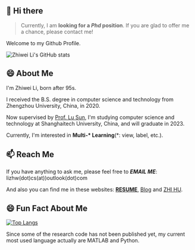 ## 👋 Hi there

> Currently, I am **looking for a _Phd_ position**.
> If you are glad to offer me a chance, please contact me!

Welcome to my Github Profile.

![Zhiwei Li's GitHub stats](https://github-readme-stats.vercel.app/api?username=mtics&show_icons=true&theme=swift)

## 😄 About Me

I'm Zhiwei Li, born after 95s.

I received the B.S. degree in computer science and technology from Zhengzhou University, China, in 2020.

Now supervised by [Prof. Lu Sun](http://faculty.sist.shanghaitech.edu.cn/sunlu/), I'm studying computer science and technology at Shanghaitech University, China, and will graduate in 2023.

Currently, I'm interested in **Multi-\* Learning**(\*: view, label, etc.).

## 📫 Reach Me

If you have anything to ask me, please feel free to **_EMAIL ME_**: lizhw(dot)cs(at))outlook(dot)com

And also you can find me in these websites:
[**RESUME**](https://zhw.li/), [Blog](https://something.plus) and [ZHI HU](https://www.zhihu.com/people/li-zhi-wei-42-59).

## 😄 Fun Fact About Me

[![Top Langs](https://github-readme-stats.vercel.app/api/top-langs/?username=mtics&layout=compact)](https://github.com/mtics/github-readme-stats)

Since some of the research code has not been published yet, my current most used language actually are MATLAB and Python.
